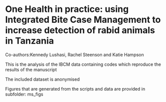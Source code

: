 # One Health in practice: using Integrated Bite Case Management to increase detection of rabid animals in Tanzania

Co-authors:Kennedy Lushasi, Rachel Steenson and Katie Hampson

This is the analysis of the IBCM data containing codes which reproduce the results of the manuscript

The included dataset is anonymised

Figures that are generated from the scripts and data are provided in subfolder: ms_figs
